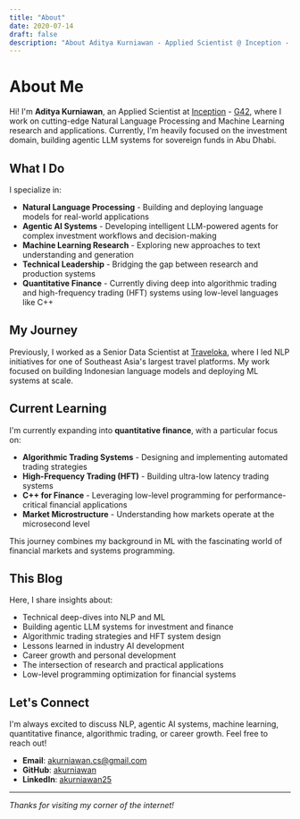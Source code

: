```yaml
---
title: "About"
date: 2020-07-14
draft: false
description: "About Aditya Kurniawan - Applied Scientist @ Inception - G42"
---
```


# About Me

Hi! I'm **Aditya Kurniawan**, an Applied Scientist at [Inception](https://www.inceptioniai.org/) - [G42](https://g42.ai/), where I work on cutting-edge Natural Language Processing and Machine Learning research and applications. Currently, I'm heavily focused on the investment domain, building agentic LLM systems for sovereign funds in Abu Dhabi.

## What I Do

I specialize in:
- **Natural Language Processing** - Building and deploying language models for real-world applications
- **Agentic AI Systems** - Developing intelligent LLM-powered agents for complex investment workflows and decision-making
- **Machine Learning Research** - Exploring new approaches to text understanding and generation
- **Technical Leadership** - Bridging the gap between research and production systems
- **Quantitative Finance** - Currently diving deep into algorithmic trading and high-frequency trading (HFT) systems using low-level languages like C++

## My Journey

Previously, I worked as a Senior Data Scientist at [Traveloka](https://www.traveloka.com/), where I led NLP initiatives for one of Southeast Asia's largest travel platforms. My work focused on building Indonesian language models and deploying ML systems at scale.

## Current Learning

I'm currently expanding into **quantitative finance**, with a particular focus on:
- **Algorithmic Trading Systems** - Designing and implementing automated trading strategies
- **High-Frequency Trading (HFT)** - Building ultra-low latency trading systems
- **C++ for Finance** - Leveraging low-level programming for performance-critical financial applications
- **Market Microstructure** - Understanding how markets operate at the microsecond level

This journey combines my background in ML with the fascinating world of financial markets and systems programming.

## This Blog

Here, I share insights about:
- Technical deep-dives into NLP and ML
- Building agentic LLM systems for investment and finance
- Algorithmic trading strategies and HFT system design
- Lessons learned in industry AI development  
- Career growth and personal development
- The intersection of research and practical applications
- Low-level programming optimization for financial systems

## Let's Connect

I'm always excited to discuss NLP, agentic AI systems, machine learning, quantitative finance, algorithmic trading, or career growth. Feel free to reach out!

- **Email**: [akurniawan.cs@gmail.com](mailto:akurniawan.cs@gmail.com)  
- **GitHub**: [akurniawan](https://github.com/akurniawan)
- **LinkedIn**: [akurniawan25](https://linkedin.com/in/akurniawan25)

---

*Thanks for visiting my corner of the internet!*